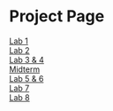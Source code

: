 # Project Page

<a href="hello_world/index.html">Lab 1</a><br>
<a href="lab_2/index.html">Lab 2</a>
<br>
<a href="Lab_3/index.html">Lab 3 & 4</a>
<br>
<a href="Midterm/index.html">Midterm</a>
<br>
<a href="Lab_5/index.html">Lab 5 & 6</a>
<br>
<a href="Lab_7/index.html">Lab 7</a>
<br>
<a href="Lab_8/index.html">Lab 8</a>